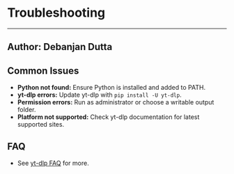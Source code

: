 # Troubleshooting

---
**Author: Debanjan Dutta**
---

## Common Issues
- **Python not found:** Ensure Python is installed and added to PATH.
- **yt-dlp errors:** Update yt-dlp with `pip install -U yt-dlp`.
- **Permission errors:** Run as administrator or choose a writable output folder.
- **Platform not supported:** Check yt-dlp documentation for latest supported sites.

## FAQ
- See [yt-dlp FAQ](https://github.com/yt-dlp/yt-dlp#faq) for more.
